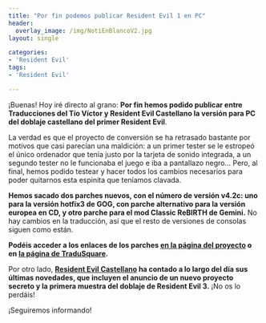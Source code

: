```yaml
---
title: "Por fin podemos publicar Resident Evil 1 en PC"
header:
  overlay_image: /img/NotiEnBlancoV2.jpg
layout: single

categories:
- 'Resident Evil'
tags:
- 'Resident Evil'

---
```


¡Buenas! Hoy iré directo al grano: **Por fin hemos podido publicar entre Traducciones del Tío Víctor y Resident Evil Castellano 
la versión para PC del doblaje castellano del primer Resident Evil**.

La verdad es que el proyecto de conversión se ha retrasado bastante por motivos que casi parecían una maldición: a un primer tester 
se le estropeó el único ordenador que tenía justo por la tarjeta de sonido integrada, a un segundo tester no le funcionaba el juego 
e iba a pantallazo negro... Pero, al final, hemos podido testear y hacer todos los cambios necesarios para poder quitarnos esta 
espinita que teníamos clavada.

**Hemos sacado dos parches nuevos, con el número de versión v4.2c: uno para la versión hotfix3 de GOG, con parche alternativo para 
la versión europea en CD, y otro parche para el mod Classic ReBIRTH de Gemini.** No hay cambios en la traducción, así que el resto 
de versiones de consolas siguen como están.

**Podéis acceder a los enlaces de los parches [en la página del proyecto](https://tiovictor.romhackhispano.org/resident-evil-directors-cut/) o en [la página de TraduSquare](https://tradusquare.es/proyectos/resident-evil-director/).**

Por otro lado, **[Resident Evil Castellano](https://x.com/ResidentDoblaje) ha contado a lo largo del día sus últimas novedades, 
que incluyen el anuncio de un nuevo proyecto secreto y la primera muestra del doblaje de Resident Evil 3.** ¡No os lo perdáis!

¡Seguiremos informando!